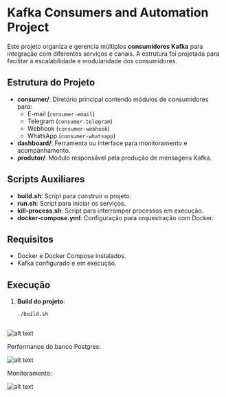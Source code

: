 # Kafka Consumers and Automation Project

Este projeto organiza e gerencia múltiplos **consumidores Kafka** para integração com diferentes serviços e canais. A estrutura foi projetada para facilitar a escalabilidade e modularidade dos consumidores.

## Estrutura do Projeto

- **consumer/**: Diretório principal contendo módulos de consumidores para:
  - E-mail (`consumer-email`)
  - Telegram (`consumer-telegram`)
  - Webhook (`consumer-webhook`)
  - WhatsApp (`consumer-whatsapp`)
- **dashboard/**: Ferramenta ou interface para monitoramento e acompanhamento.
- **produtor/**: Módulo responsável pela produção de mensagens Kafka.

## Scripts Auxiliares

- **build.sh**: Script para construir o projeto.
- **run.sh**: Script para iniciar os serviços.
- **kill-process.sh**: Script para interromper processos em execução.
- **docker-compose.yml**: Configuração para orquestração com Docker.

## Requisitos

- Docker e Docker Compose instalados.
- Kafka configurado e em execução.

## Execução

1. **Build do projeto**:  
   ```bash
   ./build.sh



![alt text](image.png)



Performance do banco Postgres:

![alt text](image-1.png)

Monitoramento:

![alt text](image-2.png)